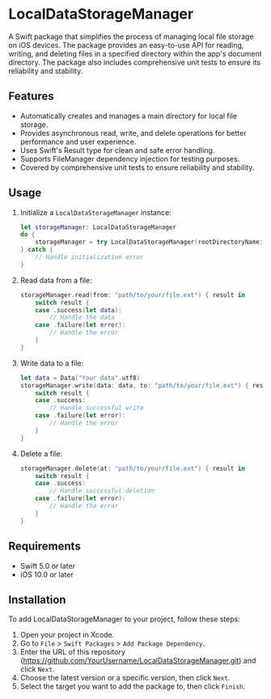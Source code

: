 # LocalDataStorageManager

A Swift package that simplifies the process of managing local file storage on iOS devices. The package provides an easy-to-use API for reading, writing, and deleting files in a specified directory within the app's document directory. The package also includes comprehensive unit tests to ensure its reliability and stability.

## Features

- Automatically creates and manages a main directory for local file storage.
- Provides asynchronous read, write, and delete operations for better performance and user experience.
- Uses Swift's Result type for clean and safe error handling.
- Supports FileManager dependency injection for testing purposes.
- Covered by comprehensive unit tests to ensure reliability and stability.

## Usage

1. Initialize a `LocalDataStorageManager` instance:

   ```swift
   let storageManager: LocalDataStorageManager
   do {
       storageManager = try LocalDataStorageManager(rootDirectoryName: "YourRootDirectory")
   } catch {
       // Handle initialization error
   }
2. Read data from a file:
   ```swift
   storageManager.read(from: "path/to/your/file.ext") { result in
       switch result {
       case .success(let data):
           // Handle the data
       case .failure(let error):
           // Handle the error
       }
   }
   ```
3. Write data to a file:
   ```swift
   let data = Data("Your data".utf8)
   storageManager.write(data: data, to: "path/to/your/file.ext") { result in
       switch result {
       case .success:
           // Handle successful write
       case .failure(let error):
           // Handle the error
       }
   }
   ```
4. Delete a file:
   ```swift
   storageManager.delete(at: "path/to/your/file.ext") { result in
       switch result {
       case .success:
           // Handle successful deletion
       case .failure(let error):
           // Handle the error
       }
   }
   ```
## Requirements

- Swift 5.0 or later
- iOS 10.0 or later

## Installation

To add LocalDataStorageManager to your project, follow these steps:

1. Open your project in Xcode.
2. Go to `File` > `Swift Packages` > `Add Package Dependency`.
3. Enter the URL of this repository (https://github.com/YourUsername/LocalDataStorageManager.git) and click `Next`.
4. Choose the latest version or a specific version, then click `Next`.
5. Select the target you want to add the package to, then click `Finish`.

